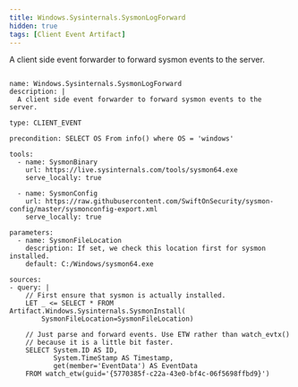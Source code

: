 ```yaml
---
title: Windows.Sysinternals.SysmonLogForward
hidden: true
tags: [Client Event Artifact]
---
```


A client side event forwarder to forward sysmon events to the server.


<pre><code class="language-yaml">
name: Windows.Sysinternals.SysmonLogForward
description: |
  A client side event forwarder to forward sysmon events to the server.

type: CLIENT_EVENT

precondition: SELECT OS From info() where OS = &#x27;windows&#x27;

tools:
  - name: SysmonBinary
    url: https://live.sysinternals.com/tools/sysmon64.exe
    serve_locally: true

  - name: SysmonConfig
    url: https://raw.githubusercontent.com/SwiftOnSecurity/sysmon-config/master/sysmonconfig-export.xml
    serve_locally: true

parameters:
  - name: SysmonFileLocation
    description: If set, we check this location first for sysmon installed.
    default: C:/Windows/sysmon64.exe

sources:
- query: |
    // First ensure that sysmon is actually installed.
    LET _ &lt;= SELECT * FROM Artifact.Windows.Sysinternals.SysmonInstall(
        SysmonFileLocation=SysmonFileLocation)

    // Just parse and forward events. Use ETW rather than watch_evtx()
    // because it is a little bit faster.
    SELECT System.ID AS ID,
           System.TimeStamp AS Timestamp,
           get(member=&#x27;EventData&#x27;) AS EventData
    FROM watch_etw(guid=&#x27;{5770385f-c22a-43e0-bf4c-06f5698ffbd9}&#x27;)

</code></pre>

